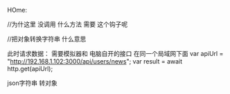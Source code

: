 
HOme:

//为什这里 没调用 什么方法 需要 这个钩子呢 

//把对象转换字符串  什么意思

此时请求数据：  需要模拟器和 电脑自开的接口  在同一个局域网下面 
    var apiUrl = "http://192.168.1.102:3000/api/users/news";
    var result = await http.get(apiUrl);

json字符串  转对象



